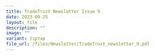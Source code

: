 ```yaml
---
title: TradeTrust Newsletter Issue 9
date: 2023-09-25
layout: file
description: ""
image: ""
variant: tiptap
file_url: /files/Newsletter/TradeTrust_newsletter_9.pdf
---
```

